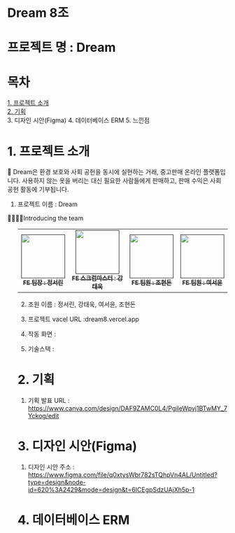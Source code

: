 # Dream 8조

# 프로젝트 명 : Dream

# 목차

[1. 프로젝트 소개](#-1.-프로젝트-소개) <br/>
[2. 기획](#-2.-기획)  <br/>
3. 디자인 시안(Figma)
4. 데이터베이스 ERM
5. 느낀점

# 1. 프로젝트 소개
💖 Dream은 환경 보호와 사회 공헌을 동시에 실현하는 거래, 중고판매 온라인 플랫폼입니다. 사용하지 않는 옷을 버리는 대신 필요한 사람들에게 판매하고, 판매 수익은 사회 공헌 활동에 기부됩니다.



1) 프로젝트 이름 : Dream
   
👨‍👩‍👧‍👦Introducing the team
<ul>
<table>
  <tbody>
    <tr>
      <td align="center"><a href=""><img src="" width="100px;" alt=""/><br /><sub><b>FE 팀장 : 정서린 </b></sub></a><br /></td>
      <td align="center"><a href=""><img src="" width="100px;" alt=""/><br /><sub><b>FE 스크럼마스터 : 강태욱 </b></sub></a><br /></td>
      <td align="center"><a href=""><img src="" width="100px;" alt=""/><br /><sub><b>FE 팀원 : 조현돈 </b></sub></a><br /></td>
      <td align="center"><a href=""><img src="" width="100px;" alt=""/><br /><sub><b>FE 팀원 : 여서윤 </b></sub></a><br /></td>
     </tr>
  </tbody>
</table>

2) 조원 이름 : 정서린, 강태욱, 여서윤, 조현돈

3) 프로젝트 vacel URL :dream8.vercel.app

4) 작동 화면 :

5) 기술스택 : 

# 2. 기획

 1) 기획 발표 URL : https://www.canva.com/design/DAF9ZAMC0L4/PgiIeWpvj1BTwMY_7Yckog/edit

# 3. 디자인 시안(Figma)

1) 디자인 시안 주소 : https://www.figma.com/file/q0xtysWbr782sTQhpVn4AL/Untitled?type=design&node-id=620%3A2429&mode=design&t=6ICEgpSdzUAjXh5p-1

# 4. 데이터베이스 ERM
